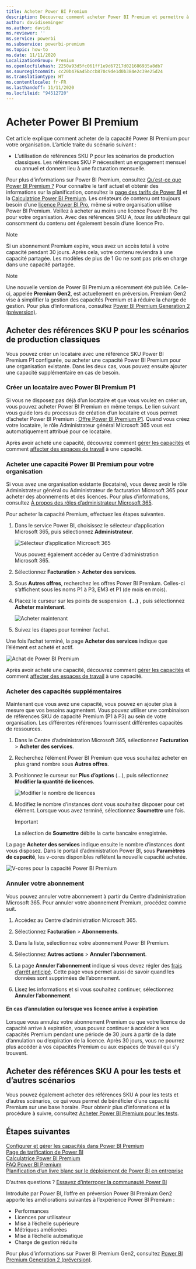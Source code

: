 ```yaml
---
title: Acheter Power BI Premium
description: Découvrez comment acheter Power BI Premium et permettre à l’ensemble de votre organisation d’accéder au contenu.
author: davidiseminger
ms.author: davidi
ms.reviewer: ''
ms.service: powerbi
ms.subservice: powerbi-premium
ms.topic: how-to
ms.date: 11/11/2020
LocalizationGroup: Premium
ms.openlocfilehash: 2250a93d5fc061ff1e9d67217d021686935a8db7
ms.sourcegitcommit: cc20b476a45bccb870c9de1d0b384e2c39e25d24
ms.translationtype: HT
ms.contentlocale: fr-FR
ms.lasthandoff: 11/11/2020
ms.locfileid: "94512720"
---
```

# <a name="how-to-purchase-power-bi-premium"></a>Acheter Power BI Premium

Cet article explique comment acheter de la capacité Power BI Premium pour votre organisation. L’article traite du scénario suivant :

- L’utilisation de références SKU P pour les scénarios de production classiques. Les références SKU P nécessitent un engagement mensuel ou annuel et donnent lieu à une facturation mensuelle.

Pour plus d’informations sur Power BI Premium, consultez [Qu’est-ce que Power BI Premium ?](service-premium-what-is.md) Pour connaître le tarif actuel et obtenir des informations sur la planification, consultez la [page des tarifs de Power BI](https://powerbi.microsoft.com/pricing/) et la [Calculatrice Power BI Premium](https://powerbi.microsoft.com/calculator/). Les créateurs de contenu ont toujours besoin d’une [licence Power BI Pro](service-admin-purchasing-power-bi-pro.md), même si votre organisation utilise Power BI Premium. Veillez à acheter au moins une licence Power BI Pro pour votre organisation. Avec des références SKU A, _tous les utilisateurs_ qui consomment du contenu ont également besoin d’une licence Pro.

> [!NOTE]
> Si un abonnement Premium expire, vous avez un accès total à votre capacité pendant 30 jours. Après cela, votre contenu reviendra à une capacité partagée. Les modèles de plus de 1 Go ne sont pas pris en charge dans une capacité partagée.

> [!NOTE]
> Une nouvelle version de Power BI Premium a récemment été publiée. Celle-ci, appelée **Premium Gen2**, est actuellement en préversion. Premium Gen2 vise à simplifier la gestion des capacités Premium et à réduire la charge de gestion. Pour plus d’informations, consultez [Power BI Premium Generation 2 (préversion)](service-premium-what-is.md#power-bi-premium-generation-2-preview).

## <a name="purchase-p-skus-for-typical-production-scenarios"></a>Acheter des références SKU P pour les scénarios de production classiques

Vous pouvez créer un locataire avec une référence SKU Power BI Premium P1 configurée, ou acheter une capacité Power BI Premium pour une organisation existante. Dans les deux cas, vous pouvez ensuite ajouter une capacité supplémentaire en cas de besoin.

### <a name="create-a-new-tenant-with-power-bi-premium-p1"></a>Créer un locataire avec Power BI Premium P1

Si vous ne disposez pas déjà d’un locataire et que vous voulez en créer un, vous pouvez acheter Power BI Premium en même temps. Le lien suivant vous guide lors du processus de création d’un locataire et vous permet d’acheter Power BI Premium : [Offre Power BI Premium P1](https://signup.microsoft.com/Signup?OfferId=b3ec5615-cc11-48de-967d-8d79f7cb0af1). Quand vous créez votre locataire, le rôle Administrateur général Microsoft 365 vous est automatiquement attribué pour ce locataire.

Après avoir acheté une capacité, découvrez comment [gérer les capacités](service-admin-premium-manage.md#manage-capacity) et comment [affecter des espaces de travail](service-admin-premium-manage.md#assign-a-workspace-to-a-capacity) à une capacité.

### <a name="purchase-a-power-bi-premium-capacity-for-an-existing-organization"></a>Acheter une capacité Power BI Premium pour votre organisation

Si vous avez une organisation existante (locataire), vous devez avoir le rôle Administrateur général ou Administrateur de facturation Microsoft 365 pour acheter des abonnements et des licences. Pour plus d’informations, consultez [À propos des rôles d’administrateur Microsoft 365](https://support.office.com/article/About-Office-365-admin-roles-da585eea-f576-4f55-a1e0-87090b6aaa9d).

Pour acheter la capacité Premium, effectuez les étapes suivantes.

1. Dans le service Power BI, choisissez le sélecteur d’application Microsoft 365, puis sélectionnez **Administrateur**.

    ![Sélecteur d’application Microsoft 365](media/service-admin-premium-purchase/o365-app-picker.png)

    Vous pouvez également accéder au Centre d’administration Microsoft 365.

1. Sélectionnez **Facturation** > **Acheter des services**.

1. Sous **Autres offres**, recherchez les offres Power BI Premium. Celles-ci s’affichent sous les noms P1 à P3, EM3 et P1 (de mois en mois).

1. Placez le curseur sur les points de suspension  **(...)** , puis sélectionnez **Acheter maintenant**.

    ![Acheter maintenant](media/service-admin-premium-purchase/premium-purchase.png)

1. Suivez les étapes pour terminer l’achat.

Une fois l’achat terminé, la page **Acheter des services** indique que l’élément est acheté et actif.

![Achat de Power BI Premium](media/service-admin-premium-purchase/premium-purchased.png)

Après avoir acheté une capacité, découvrez comment [gérer les capacités](service-admin-premium-manage.md#manage-capacity) et comment [affecter des espaces de travail](service-admin-premium-manage.md#assign-a-workspace-to-a-capacity) à une capacité.

### <a name="purchase-additional-capacities"></a>Acheter des capacités supplémentaires

Maintenant que vous avez une capacité, vous pouvez en ajouter plus à mesure que vos besoins augmentent. Vous pouvez utiliser une combinaison de références SKU de capacité Premium (P1 à P3) au sein de votre organisation. Les différentes références fournissent différentes capacités de ressources.

1. Dans le Centre d’administration Microsoft 365, sélectionnez **Facturation** > **Acheter des services**.

1. Recherchez l’élément Power BI Premium que vous souhaitez acheter en plus grand nombre sous **Autres offres**.

1. Positionnez le curseur sur **Plus d’options** (...), puis sélectionnez **Modifier la quantité de licences**.

    ![Modifier le nombre de licences](media/service-admin-premium-purchase/premium-purchase-more.png)

1. Modifiez le nombre d’instances dont vous souhaitez disposer pour cet élément. Lorsque vous avez terminé, sélectionnez **Soumettre** une fois.

   > [!IMPORTANT]
   > La sélection de **Soumettre** débite la carte bancaire enregistrée.

La page **Acheter des services** indique ensuite le nombre d’instances dont vous disposez. Dans le portail d’administration Power BI, sous **Paramètres de capacité**, les v-cores disponibles reflètent la nouvelle capacité achetée.

![V-cores pour la capacité Power BI Premium](media/service-admin-premium-purchase/premium-capacities.png)

### <a name="cancel-your-subscription"></a>Annuler votre abonnement

Vous pouvez annuler votre abonnement à partir du Centre d’administration Microsoft 365. Pour annuler votre abonnement Premium, procédez comme suit.

1. Accédez au Centre d’administration Microsoft 365.

1. Sélectionnez **Facturation** > **Abonnements**.

1. Dans la liste, sélectionnez votre abonnement Power BI Premium.

1. Sélectionnez **Autres actions** > **Annuler l’abonnement**.

1. La page **Annuler l’abonnement** indique si vous devez régler des [frais d’arrêt anticipé](https://support.office.com/article/early-termination-fees-6487d4de-401a-466f-8bc3-c0beb5cc40d3). Cette page vous permet aussi de savoir quand les données sont supprimées de l’abonnement.

1. Lisez les informations et si vous souhaitez continuer, sélectionnez **Annuler l’abonnement**.

#### <a name="when-canceling-or-your-license-expires"></a>En cas d’annulation ou lorsque vos licence arrive à expiration

Lorsque vous annulez votre abonnement Premium ou que votre licence de capacité arrive à expiration, vous pouvez continuer à accéder à vos capacités Premium pendant une période de 30 jours à partir de la date d’annulation ou d’expiration de la licence. Après 30 jours, vous ne pourrez plus accéder à vos capacités Premium ou aux espaces de travail qui s’y trouvent.

## <a name="purchase-a-skus-for-testing-and-other-scenarios"></a>Acheter des références SKU A pour les tests et d’autres scénarios

Vous pouvez également acheter des références SKU A pour les tests et d’autres scénarios, ce qui vous permet de bénéficier d’une capacité Premium sur une base horaire. Pour obtenir plus d’informations et la procédure à suivre, consultez [Acheter Power BI Premium pour les tests](service-admin-premium-testing.md).

## <a name="next-steps"></a>Étapes suivantes

[Configurer et gérer les capacités dans Power BI Premium](service-admin-premium-manage.md)\
[Page de tarification de Power BI](https://powerbi.microsoft.com/pricing/)\
[Calculatrice Power BI Premium](https://powerbi.microsoft.com/calculator/)\
[FAQ Power BI Premium](service-premium-faq.md)\
[Planification d’un livre blanc sur le déploiement de Power BI en entreprise](https://aka.ms/pbienterprisedeploy)

D’autres questions ? [Essayez d’interroger la communauté Power BI](https://community.powerbi.com/)

Introduite par Power BI, l’offre en préversion Power BI Premium Gen2 apporte les améliorations suivantes à l’expérience Power BI Premium :
* Performances
* Licences par utilisateur
* Mise à l’échelle supérieure
* Métriques améliorées
* Mise à l’échelle automatique
* Charge de gestion réduite

Pour plus d’informations sur Power BI Premium Gen2, consultez [Power BI Premium Generation 2 (préversion)](service-premium-what-is.md#power-bi-premium-generation-2-preview).
